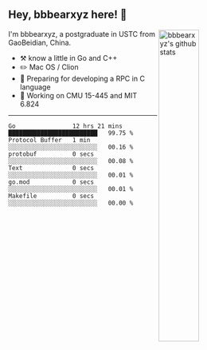 ## Hey, bbbearxyz here! :wave:

<img align="right" alt="bbbearxyz's github stats" width="40%" src="https://github-readme-stats.vercel.app/api?username=bbbearxyz&show_icons=true">

I'm bbbearxyz, a postgraduate in USTC from GaoBeidian, China.

-   :hammer_and_pick:    know a little in Go and C++
-   :pencil2: Mac OS / Clion
-   :seedling: Preparing for developing a RPC in C language 
-   :thinking: Working on CMU 15-445 and MIT 6.824
---
<!--START_SECTION:waka-->

```text
Go                12 hrs 21 mins  █████████████████████████   99.75 %
Protocol Buffer   1 min           ░░░░░░░░░░░░░░░░░░░░░░░░░   00.16 %
protobuf          0 secs          ░░░░░░░░░░░░░░░░░░░░░░░░░   00.08 %
Text              0 secs          ░░░░░░░░░░░░░░░░░░░░░░░░░   00.01 %
go.mod            0 secs          ░░░░░░░░░░░░░░░░░░░░░░░░░   00.01 %
Makefile          0 secs          ░░░░░░░░░░░░░░░░░░░░░░░░░   00.00 %
```

<!--END_SECTION:waka-->
